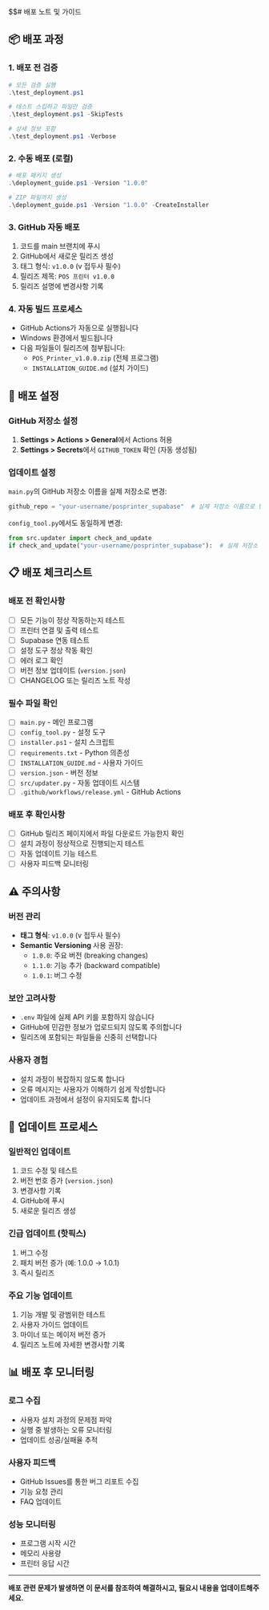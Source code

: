 $$# 배포 노트 및 가이드

## 📦 배포 과정

### 1. 배포 전 검증
```powershell
# 모든 검증 실행
.\test_deployment.ps1

# 테스트 스킵하고 파일만 검증
.\test_deployment.ps1 -SkipTests

# 상세 정보 포함
.\test_deployment.ps1 -Verbose
```

### 2. 수동 배포 (로컬)
```powershell
# 배포 패키지 생성
.\deployment_guide.ps1 -Version "1.0.0"

# ZIP 파일까지 생성
.\deployment_guide.ps1 -Version "1.0.0" -CreateInstaller
```

### 3. GitHub 자동 배포
1. 코드를 main 브랜치에 푸시
2. GitHub에서 새로운 릴리즈 생성
3. 태그 형식: `v1.0.0` (v 접두사 필수)
4. 릴리즈 제목: `POS 프린터 v1.0.0`
5. 릴리즈 설명에 변경사항 기록

### 4. 자동 빌드 프로세스
- GitHub Actions가 자동으로 실행됩니다
- Windows 환경에서 빌드됩니다
- 다음 파일들이 릴리즈에 첨부됩니다:
  - `POS_Printer_v1.0.0.zip` (전체 프로그램)
  - `INSTALLATION_GUIDE.md` (설치 가이드)

## 🔧 배포 설정

### GitHub 저장소 설정
1. **Settings > Actions > General**에서 Actions 허용
2. **Settings > Secrets**에서 `GITHUB_TOKEN` 확인 (자동 생성됨)

### 업데이트 설정
`main.py`의 GitHub 저장소 이름을 실제 저장소로 변경:
```python
github_repo = "your-username/posprinter_supabase"  # 실제 저장소 이름으로 변경
```

`config_tool.py`에서도 동일하게 변경:
```python
from src.updater import check_and_update
if check_and_update("your-username/posprinter_supabase"):  # 실제 저장소 이름으로 변경
```

## 📋 배포 체크리스트

### 배포 전 확인사항
- [ ] 모든 기능이 정상 작동하는지 테스트
- [ ] 프린터 연결 및 출력 테스트
- [ ] Supabase 연동 테스트
- [ ] 설정 도구 정상 작동 확인
- [ ] 에러 로그 확인
- [ ] 버전 정보 업데이트 (`version.json`)
- [ ] CHANGELOG 또는 릴리즈 노트 작성

### 필수 파일 확인
- [ ] `main.py` - 메인 프로그램
- [ ] `config_tool.py` - 설정 도구
- [ ] `installer.ps1` - 설치 스크립트
- [ ] `requirements.txt` - Python 의존성
- [ ] `INSTALLATION_GUIDE.md` - 사용자 가이드
- [ ] `version.json` - 버전 정보
- [ ] `src/updater.py` - 자동 업데이트 시스템
- [ ] `.github/workflows/release.yml` - GitHub Actions

### 배포 후 확인사항
- [ ] GitHub 릴리즈 페이지에서 파일 다운로드 가능한지 확인
- [ ] 설치 과정이 정상적으로 진행되는지 테스트
- [ ] 자동 업데이트 기능 테스트
- [ ] 사용자 피드백 모니터링

## ⚠️ 주의사항

### 버전 관리
- **태그 형식**: `v1.0.0` (v 접두사 필수)
- **Semantic Versioning** 사용 권장:
  - `1.0.0`: 주요 버전 (breaking changes)
  - `1.1.0`: 기능 추가 (backward compatible)
  - `1.0.1`: 버그 수정

### 보안 고려사항
- `.env` 파일에 실제 API 키를 포함하지 않습니다
- GitHub에 민감한 정보가 업로드되지 않도록 주의합니다
- 릴리즈에 포함되는 파일들을 신중히 선택합니다

### 사용자 경험
- 설치 과정이 복잡하지 않도록 합니다
- 오류 메시지는 사용자가 이해하기 쉽게 작성합니다
- 업데이트 과정에서 설정이 유지되도록 합니다

## 🔄 업데이트 프로세스

### 일반적인 업데이트
1. 코드 수정 및 테스트
2. 버전 번호 증가 (`version.json`)
3. 변경사항 기록
4. GitHub에 푸시
5. 새로운 릴리즈 생성

### 긴급 업데이트 (핫픽스)
1. 버그 수정
2. 패치 버전 증가 (예: 1.0.0 → 1.0.1)
3. 즉시 릴리즈

### 주요 기능 업데이트
1. 기능 개발 및 광범위한 테스트
2. 사용자 가이드 업데이트
3. 마이너 또는 메이저 버전 증가
4. 릴리즈 노트에 자세한 변경사항 기록

## 📊 배포 후 모니터링

### 로그 수집
- 사용자 설치 과정의 문제점 파악
- 실행 중 발생하는 오류 모니터링
- 업데이트 성공/실패율 추적

### 사용자 피드백
- GitHub Issues를 통한 버그 리포트 수집
- 기능 요청 관리
- FAQ 업데이트

### 성능 모니터링
- 프로그램 시작 시간
- 메모리 사용량
- 프린터 응답 시간

---

**배포 관련 문제가 발생하면 이 문서를 참조하여 해결하시고, 필요시 내용을 업데이트해주세요.** 